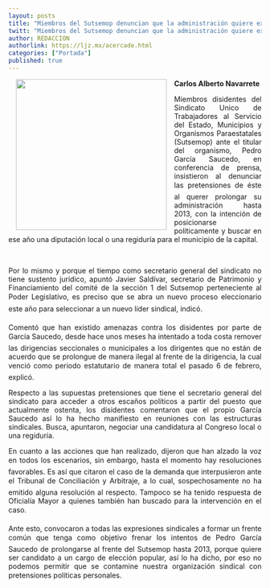 ```yaml
---
layout: posts
title: "Miembros del Sutsemop denuncian que la administración quiere extenderse hasta 2013"
twitt: "Miembros del Sutsemop denuncian que la administración quiere extenderse hasta 2013"
author: REDACCION
authorlink: https://ljz.mx/acercade.html
categories: ["Portada"]
published: true
---
```

<p style="text-align: justify;">
  <a href="index.php?option=com_content&view=article&id=15009:miembros-del-sutsemop-denuncian-que-la-administracion-quiere-extenderse-hasta-2013&catid=64:politica&Itemid=112"><img src="images/stories/fotos_marzo/p6 sutsemopp.jpg" border="0" width="300" style="margin-left: 15px; margin-right: 15px; float: left;" /></a><strong>Carlos Alberto Navarrete</strong>
</p>

<p style="text-align: justify;">
  Miembros disidentes del Sindicato Unico de Trabajadores al Servicio del Estado, Municipios y Organismos Paraestatales (Sutsemop) ante el titular del organismo, Pedro García Saucedo, en conferencia de prensa, insistieron al denunciar las pretensiones de éste al querer prolongar su administración hasta 2013, con la intención de posicionarse políticamente y buscar en ese año una diputación local o una regiduría para el municipio de la capital.
</p>

 

<p style="text-align: justify;">
  Por lo mismo y porque el tiempo como secretario general del sindicato no tiene sustento jurídico, apuntó Javier Saldívar, secretario de Patrimonio y Financiamiento del comité de la sección 1 del Sutsemop perteneciente al Poder Legislativo, es preciso que se abra un nuevo proceso eleccionario este año para seleccionar a un nuevo líder sindical, indicó.
</p>

<p style="text-align: justify;">
  Comentó que han existido amenazas contra los disidentes por parte de García Saucedo, desde hace unos meses ha intentado a toda costa remover las dirigencias seccionales o municipales a los dirigentes que no están de acuerdo que se prolongue de manera ilegal al frente de la dirigencia, la cual venció como periodo estatutario de manera total el pasado 6 de febrero, explicó.
</p>

<p style="text-align: justify;">
  Respecto a las supuestas pretensiones que tiene el secretario general del sindicato para acceder a otros escaños políticos a partir del puesto que actualmente ostenta, los disidentes comentaron que el propio García Saucedo así lo ha hecho manifiesto en reuniones con las estructuras sindicales. Busca, apuntaron, negociar una candidatura al Congreso local o una regiduría.
</p>

<p style="text-align: justify;">
  En cuanto a las acciones que han realizado, dijeron que han alzado la voz en todos los escenarios, sin embargo, hasta el momento hay resoluciones favorables. Es así que citaron el caso de la demanda que interpusieron ante el Tribunal de Conciliación y Arbitraje, a lo cual, sospechosamente no ha emitido alguna resolución al respecto. Tampoco se ha tenido respuesta de Oficialía Mayor a quienes también han buscado para la intervención en el caso.
</p>

<p style="text-align: justify;">
  Ante esto, convocaron a todas las expresiones sindicales a formar un frente común que tenga como objetivo frenar los intentos de Pedro García Saucedo de prolongarse al frente del Sutsemop hasta 2013, porque quiere ser candidato a un cargo de elección popular, así lo ha dicho, por eso no podemos permitir que se contamine nuestra organización sindical con pretensiones políticas personales.
</p>
